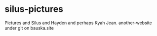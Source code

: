 # silus-pictures
Pictures and Silus and Hayden and perhaps Kyah Jean.
another-website under git on bauska.site

